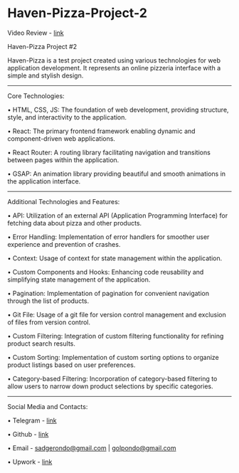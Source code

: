 # Haven-Pizza-Project-2
Video Review - [link](https://youtu.be/9T1Xt4i4-7c)

Haven-Pizza Project #2

Haven-Pizza is a test project created using various technologies for web application development. It represents an online pizzeria interface with a simple and stylish design.

________________________________________________________________________________________________

Core Technologies:

• HTML, CSS, JS: The foundation of web development, providing structure, style, and interactivity to the application.

• React: The primary frontend framework enabling dynamic and component-driven web applications.

• React Router: A routing library facilitating navigation and transitions between pages within the application.

• GSAP: An animation library providing beautiful and smooth animations in the application interface.

________________________________________________________________________________________________

Additional Technologies and Features:

• API: Utilization of an external API (Application Programming Interface) for fetching data about pizza and other products.

• Error Handling: Implementation of error handlers for smoother user experience and prevention of crashes.

• Context: Usage of context for state management within the application.

• Custom Components and Hooks: Enhancing code reusability and simplifying state management of the application.

• Pagination: Implementation of pagination for convenient navigation through the list of products.

• Git File: Usage of a git file for version control management and exclusion of files from version control.

• Custom Filtering: Integration of custom filtering functionality for refining product search results.

• Custom Sorting: Implementation of custom sorting options to organize product listings based on user preferences.

• Category-based Filtering: Incorporation of category-based filtering to allow users to narrow down product selections by specific categories.

________________________________________________________________________________________________

Social Media and Contacts:

• Telegram - [link](https://t.me/paymentusd)

• Github - [link](https://github.com/ThreelessUp)

• Email - sadgerondo@gmail.com | golpondo@gmail.com

• Upwork - [link](https://www.upwork.com/freelancers/~014327e1cc270280a6)
